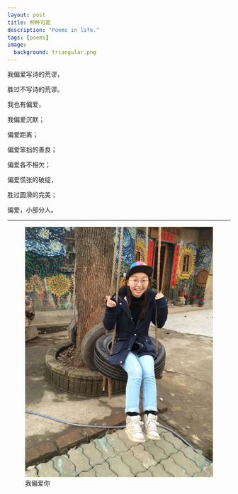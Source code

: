 ```yaml
---
layout: post
title: 种种可能 
description: "Poems in life."
tags: [poems]
image:
  background: triangular.png
---
```


我偏爱写诗的荒谬，

胜过不写诗的荒谬。

我也有偏爱，

我偏爱沉默；

偏爱距离；

偏爱笨拙的善良；

偏爱各不相欠；

偏爱慌张的破绽，

胜过圆滑的完美；

偏爱，小部分人。

----------------------------------

<figure>
	<img src="/images/2017-02-16-poems1.jpg" alt="">
	<figcaption>我偏爱你</figcaption>
</figure>
